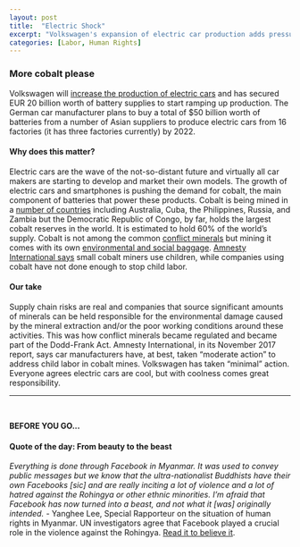 ```yaml
---
layout: post
title:  "Electric Shock"
excerpt: "Volkswagen's expansion of electric car production adds pressure on cobalt supply. Plus our quote of the day on Facebook and the Rohingya crisis in Myanmar."
categories: [Labor, Human Rights]
---
```



### More cobalt please

Volkswagen will <a href="https://www.bloomberg.com/news/articles/2018-03-13/vw-secures-25-billion-battery-supplies-in-electric-car-surge" target="_blank">increase the production of electric cars</a> and has secured EUR 20 billion worth of battery supplies to start ramping up production. The German car manufacturer plans to buy a total of $50 billion worth of batteries from a number of Asian suppliers to produce electric cars from 16 factories (it has three factories currently) by 2022.

#### Why does this matter?

Electric cars are the wave of the not-so-distant future and virtually all car makers are starting to develop and market their own models. The growth of electric cars and smartphones is pushing the demand for cobalt, the main component of batteries that power these products. Cobalt is being mined in a <a href="https://minerals.usgs.gov/minerals/pubs/commodity/cobalt/mcs-2017-cobal.pdf" target="_blank">number of countries</a> including Australia, Cuba, the Philippines, Russia, and Zambia but the Democratic Republic of Congo, by far, holds the largest cobalt reserves in the world. It is estimated to hold 60% of the world’s supply. Cobalt is not among the common <a href="https://www.sec.gov/opa/Article/2012-2012-163htm---related-materials.html" target="_blank">conflict minerals</a> but mining it comes with its own <a href="https://www.washingtonpost.com/graphics/business/batteries/congo-cobalt-mining-for-lithium-ion-battery/" target="_blank">environmental and social baggage</a>. <a href="https://www.amnesty.org/en/latest/news/2017/11/industry-giants-fail-to-tackle-child-labour-allegations-in-cobalt-battery-supply-chains/" target="_blank">Amnesty International says</a> small cobalt miners use children, while companies using cobalt have not done enough to stop child labor.  

#### Our take

Supply chain risks are real and companies that source significant amounts of minerals can be held responsible for the environmental damage caused by the mineral extraction and/or the poor working conditions around these activities. This was how conflict minerals became regulated and became part of the Dodd-Frank Act. Amnesty International, in its November 2017 report, says car manufacturers have, at best, taken “moderate action” to address child labor in cobalt mines. Volkswagen has taken “minimal” action. Everyone agrees electric cars are cool, but with coolness comes great responsibility.

* * *
<br />

**BEFORE YOU GO...**

#### **Quote of the day: From beauty to the beast**

<em>Everything is done through Facebook in Myanmar. It was used to convey public messages but we know that the ultra-nationalist Buddhists have their own Facebooks [sic] and are really inciting a lot of violence and a lot of hatred against the Rohingya or other ethnic minorities. I’m afraid that Facebook has now turned into a beast, and not what it [was] originally intended.</em> - Yanghee Lee, Special Rapporteur on the situation of human rights in Myanmar. UN investigators agree that Facebook played a crucial role in the violence against the Rohingya. <a href="https://www.reuters.com/article/us-myanmar-rohingya-facebook/u-n-investigators-cite-facebook-role-in-myanmar-crisis-idUSKCN1GO2PN" target="_blank">Read it to believe it</a>. 
